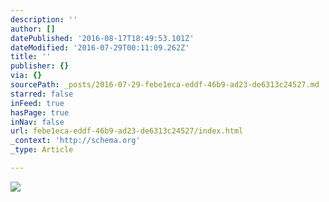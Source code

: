 ```yaml
---
description: ''
author: []
datePublished: '2016-08-17T18:49:53.101Z'
dateModified: '2016-07-29T00:11:09.262Z'
title: ''
publisher: {}
via: {}
sourcePath: _posts/2016-07-29-febe1eca-eddf-46b9-ad23-de6313c24527.md
starred: false
inFeed: true
hasPage: true
inNav: false
url: febe1eca-eddf-46b9-ad23-de6313c24527/index.html
_context: 'http://schema.org'
_type: Article

---
```

![](https://the-grid-user-content.s3-us-west-2.amazonaws.com/7743f48e-fd20-4e57-8256-9c92b29a9300.jpg)